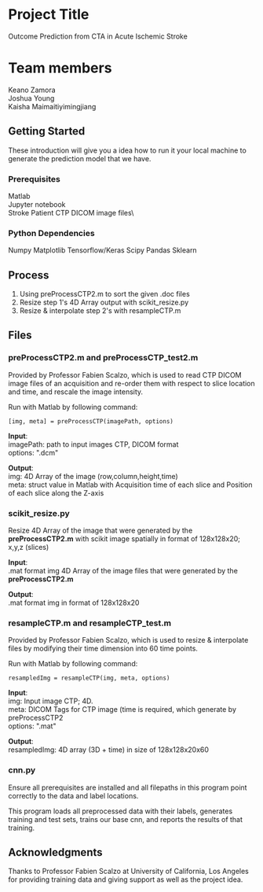 # Project Title

Outcome Prediction from CTA in Acute Ischemic Stroke

# Team members

Keano Zamora\
Joshua Young\
Kaisha Maimaitiyimingjiang

## Getting Started

These introduction will give you a idea how to run it your local machine to generate the prediction model that we have.

### Prerequisites

Matlab\
Jupyter notebook\
Stroke Patient CTP DICOM image files\

### Python Dependencies
Numpy
Matplotlib
Tensorflow/Keras
Scipy
Pandas
Sklearn

## Process

1. Using preProcessCTP2.m to sort the given .doc files
2. Resize step 1's 4D Array output with scikit_resize.py
3. Resize & interpolate step 2's with resampleCTP.m

## Files

### preProcessCTP2.m and preProcessCTP_test2.m

Provided by Professor Fabien Scalzo, which is used to read CTP DICOM image files of an
acquisition and re-order them with respect to slice location and time, and rescale
the image intensity.

Run with Matlab by following command: 
```
[img, meta] = preProcessCTP(imagePath, options)
```
**Input**:\
imagePath: path to input images CTP, DICOM format\
options: ".dcm"

**Output**:\
img: 4D Array of the image (row,column,height,time) \
meta: struct value in Matlab with <time> Acquisition time of each slice and <location> Position of each slice along the Z-axis

### scikit_resize.py

Resize 4D Array of the image that were generated by the **preProcessCTP2.m** with scikit image spatially in format of 128x128x20; x,y,z (slices) 

**Input**:\
.mat format img 4D Array of the image files that  were generated by the **preProcessCTP2.m**

**Output**:\
.mat format img in format of 128x128x20

### resampleCTP.m and resampleCTP_test.m
Provided by Professor Fabien Scalzo, which is used to resize & interpolate files by modifying their time dimension into 60 time points. 

Run with Matlab by following command: 
```
resampledImg = resampleCTP(img, meta, options)
```
**Input**:\
img: Input image CTP; 4D. \
meta: DICOM Tags for CTP image (time is required, which generate by preProcessCTP2 \
options: ".mat"

**Output**:\
resampledImg:  4D array (3D + time) in size of 128x128x20x60

### cnn.py

Ensure all prerequisites are installed and all filepaths in this program point correctly to the data and label locations.

This program loads all preprocessed data with their labels, generates training and test sets, trains our base cnn, and reports the results of that training.

## Acknowledgments

Thanks to Professor Fabien Scalzo at University of California, Los Angeles for providing training data and giving support as well as the project idea.
